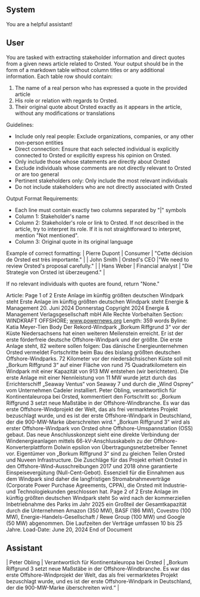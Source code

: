 ## System

You are a helpful assistant!

## User


You are tasked with extracting stakeholder information and direct quotes from a given news article related to Orsted. Your output should be in the form of a markdown table without column titles or any additional information. Each table row should contain:
1. The name of a real person who has expressed a quote in the provided article
2. His role or relation with regards to Orsted.
3. Their original quote about Orsted exactly as it appears in the article, without any modifications or translations

Guidelines:
- Include only real people: Exclude organizations, companies, or any other non-person entities
- Direct connection: Ensure that each selected individual is explicitly connected to Orsted or explicitly express his opinion on Orsted.
- Only include those whose statements are directly about Orsted
- Exclude individuals whose comments are not directly relevant to Orsted or are too general
- Pertinent stakeholders only: Only include the most relevant individuals
- Do not include stakeholders who are not directly associated with Orsted

Output Format Requirements:
- Each line must contain exactly two columns separated by "|" symbols
- Column 1: Stakeholder's name
- Column 2: Stakeholder's role or link to Orsted. If not described in the article, try to interpret its role. If it is not straightforward to interpret, mention "Not mentioned".
- Column 3: Original quote in its original language

Example of correct formatting:
| Pierre Dupont | Consumer | "Cette décision de Orsted est très importante." |
| John Smith | Orsted's CEO |"We need to review Orsted's proposal carefully." |
| Hans Weber | Financial analyst | "Die Strategie von Orsted ist überzeugend." |

If no relevant individuals with quotes are found, return "None."

Article:
Page 1 of 2
Erste Anlage im künftig größten deutschen Windpark steht
Erste Anlage im künftig größten deutschen Windpark steht
Energie & Management
20. Juni 2024 Donnerstag
Copyright 2024 Energie & Management Verlagsgesellschaft mbH Alle Rechte Vorbehalten
Section: WINDKRAFT OFFSHORE; www.powernews.org
Length: 359 words
Byline: Katia Meyer-Tien
Body
Der Rekord-Windpark „Borkum Riffgrund 3“ vor der Küste Niedersachsens hat einen weiteren Meilenstein erreicht. 
Er ist der erste förderfreie deutsche Offshore-Windpark und der größte.
Die erste Anlage steht, 82 weitere sollen folgen: Das dänische Energieunternehmen Orsted vermeldet Fortschritte 
beim Bau des bislang größten deutschen Offshore-Windparks. 72 Kilometer vor der niedersächsischen Küste soll 
mit „Borkum Riffgrund 3“ auf einer Fläche von rund 75 Quadratkilometern ein Windpark mit einer Kapazität von 913 
MW entstehen (wir berichteten).
Die erste Anlage mit einer Nennleistung von 11 MW wurde jetzt durch das Errichterschiff „Seaway Ventus“ von 
Seaway 7 und durch die „Wind Osprey“ vom Unternehmen Cadeler installiert. Peter Obling, verantwortlich für 
Kontinentaleuropa bei Orsted, kommentiert den Fortschritt so: „Borkum Riffgrund 3 setzt neue Maßstäbe in der 
Offshore-Windbranche. Es war das erste Offshore-Windprojekt der Welt, das als frei vermarktetes Projekt 
bezuschlagt wurde, und es ist der erste Offshore-Windpark in Deutschland, der die 900-MW-Marke überschreiten 
wird.“
„Borkum Riffgrund 3“ wird als erster Offshore-Windpark von Orsted ohne Offshore-Umspannstation (OSS) gebaut. 
Das neue Anschlusskonzept sieht eine direkte Verbindung der Windenergieanlagen mittels 66-kV-Anschlusskabeln 
zu der Offshore-Konverterplattform Dolwin epsilon von Übertragungsnetzbetreiber Tennet vor.
Eigentümer von „Borkum Riffgrund 3“ sind zu gleichen Teilen Orsted und Nuveen Infrastructure. Die Zuschläge für 
das Projekt erhielt Orsted in den Offshore-Wind-Ausschreibungen 2017 und 2018 ohne garantierte 
Einspeisevergütung (Null-Cent-Gebot). Essenziell für die Einnahmen aus dem Windpark sind daher die 
langfristigen Stromabnahmeverträge (Corporate Power Purchase Agreements, CPPA), die Orsted mit Industrie- 
und Technologiekunden geschlossen hat.
Page 2 of 2
Erste Anlage im künftig größten deutschen Windpark steht
So wird nach der kommerziellen Inbetriebnahme des Parks im Jahr 2025 ein Großteil der Gesamtkapazität durch 
die Unternehmen Amazon (350 MW), BASF (186 MW), Covestro (100 MW), Energie-Handels-Gesellschaft / Rewe 
Group (100 MW) und Google (50 MW) abgenommen. Die Laufzeiten der Verträge umfassen 10 bis 25 Jahre.
Load-Date: June 20, 2024
End of Document
        

## Assistant

| Peter Obling | Verantwortlich für Kontinentaleuropa bei Orsted | „Borkum Riffgrund 3 setzt neue Maßstäbe in der Offshore-Windbranche. Es war das erste Offshore-Windprojekt der Welt, das als frei vermarktetes Projekt bezuschlagt wurde, und es ist der erste Offshore-Windpark in Deutschland, der die 900-MW-Marke überschreiten wird.“ |

